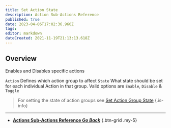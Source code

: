```yaml
---
title: Set Action State
description: Action Sub-Actions Reference
published: true
date: 2023-04-06T17:02:36.960Z
tags: 
editor: markdown
dateCreated: 2021-11-19T21:13:13.618Z
---
```


## Overview
Enables and Disables specific actions 

`Action`	Defines which action group to affect
`State` What state should be set for each individual Action in that group. Valid options are `Enable`, `Disable` & `Toggle`

> For setting the state of action groups see [Set Action Group State](/Sub-Actions/Actions/Set-Action-Group-State)
{.is-info}

---

- [<i class="mdi mdi-chevron-left"></i>**Actions Sub-Actions Reference *Go Back***](/Sub-Actions/Actions)
{.btn-grid .my-5}